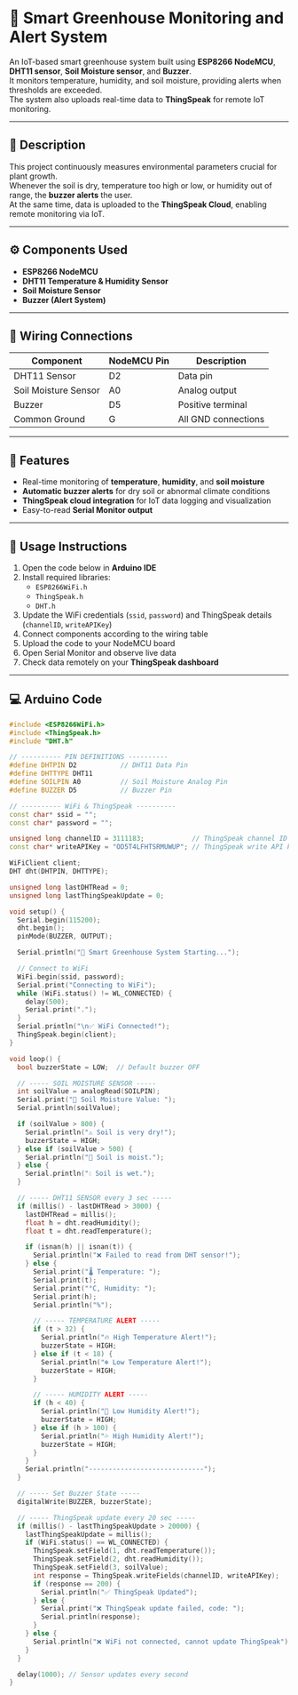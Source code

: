 # 🌿 Smart Greenhouse Monitoring and Alert System

An IoT-based smart greenhouse system built using **ESP8266 NodeMCU**, **DHT11 sensor**, **Soil Moisture sensor**, and **Buzzer**.  
It monitors temperature, humidity, and soil moisture, providing alerts when thresholds are exceeded.  
The system also uploads real-time data to **ThingSpeak** for remote IoT monitoring.

---

## 🧠 Description
This project continuously measures environmental parameters crucial for plant growth.  
Whenever the soil is dry, temperature too high or low, or humidity out of range, the **buzzer alerts** the user.  
At the same time, data is uploaded to the **ThingSpeak Cloud**, enabling remote monitoring via IoT.

---

## ⚙️ Components Used
- **ESP8266 NodeMCU**
- **DHT11 Temperature & Humidity Sensor**
- **Soil Moisture Sensor**
- **Buzzer (Alert System)**

---

## 🔌 Wiring Connections

| Component | NodeMCU Pin | Description |
|------------|--------------|-------------|
| DHT11 Sensor | D2 | Data pin |
| Soil Moisture Sensor | A0 | Analog output |
| Buzzer | D5 | Positive terminal |
| Common Ground | G | All GND connections |

---

## 🚀 Features
- Real-time monitoring of **temperature**, **humidity**, and **soil moisture**
- **Automatic buzzer alerts** for dry soil or abnormal climate conditions
- **ThingSpeak cloud integration** for IoT data logging and visualization
- Easy-to-read **Serial Monitor output**

---

## 🧾 Usage Instructions
1. Open the code below in **Arduino IDE**  
2. Install required libraries:
   - `ESP8266WiFi.h`
   - `ThingSpeak.h`
   - `DHT.h`
3. Update the WiFi credentials (`ssid`, `password`) and ThingSpeak details (`channelID`, `writeAPIKey`)  
4. Connect components according to the wiring table  
5. Upload the code to your NodeMCU board  
6. Open Serial Monitor and observe live data  
7. Check data remotely on your **ThingSpeak dashboard**

---

## 💻 Arduino Code

```cpp
#include <ESP8266WiFi.h>
#include <ThingSpeak.h>
#include "DHT.h"

// ---------- PIN DEFINITIONS ----------
#define DHTPIN D2           // DHT11 Data Pin
#define DHTTYPE DHT11
#define SOILPIN A0          // Soil Moisture Analog Pin
#define BUZZER D5           // Buzzer Pin

// ---------- WiFi & ThingSpeak ----------
const char* ssid = ""; 
const char* password = ""; 

unsigned long channelID = 3111183;            // ThingSpeak channel ID
const char* writeAPIKey = "OD5T4LFHTSRMUWUP"; // ThingSpeak write API key

WiFiClient client;
DHT dht(DHTPIN, DHTTYPE);

unsigned long lastDHTRead = 0;
unsigned long lastThingSpeakUpdate = 0;

void setup() {
  Serial.begin(115200);
  dht.begin();
  pinMode(BUZZER, OUTPUT);

  Serial.println("🌱 Smart Greenhouse System Starting...");

  // Connect to WiFi
  WiFi.begin(ssid, password);
  Serial.print("Connecting to WiFi");
  while (WiFi.status() != WL_CONNECTED) {
    delay(500);
    Serial.print(".");
  }
  Serial.println("\n✅ WiFi Connected!");
  ThingSpeak.begin(client);
}

void loop() {
  bool buzzerState = LOW;  // Default buzzer OFF

  // ----- SOIL MOISTURE SENSOR -----
  int soilValue = analogRead(SOILPIN);
  Serial.print("🌱 Soil Moisture Value: ");
  Serial.println(soilValue);

  if (soilValue > 800) {
    Serial.println("⚠️ Soil is very dry!");
    buzzerState = HIGH;
  } else if (soilValue > 500) {
    Serial.println("🙂 Soil is moist.");
  } else {
    Serial.println("💧 Soil is wet.");
  }

  // ----- DHT11 SENSOR every 3 sec -----
  if (millis() - lastDHTRead > 3000) {
    lastDHTRead = millis();
    float h = dht.readHumidity();
    float t = dht.readTemperature();

    if (isnan(h) || isnan(t)) {
      Serial.println("❌ Failed to read from DHT sensor!");
    } else {
      Serial.print("🌡 Temperature: ");
      Serial.print(t);
      Serial.print("°C, Humidity: ");
      Serial.print(h);
      Serial.println("%");

      // ----- TEMPERATURE ALERT -----
      if (t > 32) {
        Serial.println("🔥 High Temperature Alert!");
        buzzerState = HIGH;
      } else if (t < 18) {
        Serial.println("❄️ Low Temperature Alert!");
        buzzerState = HIGH;
      }

      // ----- HUMIDITY ALERT -----
      if (h < 40) {
        Serial.println("💨 Low Humidity Alert!");
        buzzerState = HIGH;
      } else if (h > 100) {
        Serial.println("💦 High Humidity Alert!");
        buzzerState = HIGH;
      }
    }
    Serial.println("-----------------------------");
  }

  // ----- Set Buzzer State -----
  digitalWrite(BUZZER, buzzerState);

  // ----- ThingSpeak update every 20 sec -----
  if (millis() - lastThingSpeakUpdate > 20000) {
    lastThingSpeakUpdate = millis();
    if (WiFi.status() == WL_CONNECTED) {
      ThingSpeak.setField(1, dht.readTemperature());
      ThingSpeak.setField(2, dht.readHumidity());
      ThingSpeak.setField(3, soilValue);
      int response = ThingSpeak.writeFields(channelID, writeAPIKey);
      if (response == 200) {
        Serial.println("✅ ThingSpeak Updated");
      } else {
        Serial.print("❌ ThingSpeak update failed, code: ");
        Serial.println(response);
      }
    } else {
      Serial.println("❌ WiFi not connected, cannot update ThingSpeak");
    }
  }

  delay(1000); // Sensor updates every second
}
